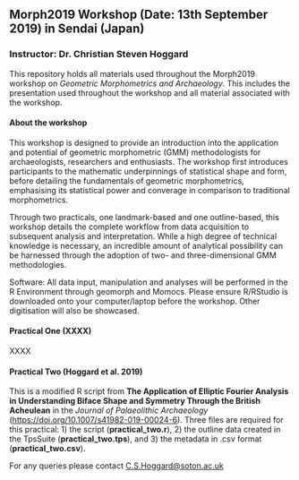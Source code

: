 ## Morph2019 Workshop (Date: 13th September 2019) in Sendai (Japan)
### Instructor: Dr. Christian Steven Hoggard

This repository holds all materials used throughout the Morph2019 workshop on *Geometric Morphometrics and Archaeology*. This includes the presentation used throughout the workshop and all material associated with the workshop.


#### About the workshop

This workshop is designed to provide an introduction into the application and potential of geometric morphometric (GMM) methodologists for archaeologists, researchers and enthusiasts. The workshop first introduces participants to the mathematic underpinnings of statistical shape and form, before detailing the fundamentals of geometric morphometrics, emphasising its statistical power and converage in comparison to traditional morphometrics.

Through two practicals, one landmark-based and one outline-based, this workshop details the complete workflow from data acquisition to subsequent analysis and interpretation. While a high degree of technical knowledge is necessary, an incredible amount of analytical possibility can be harnessed through the adoption of two- and three-dimensional GMM methodologies.

Software: All data input, manipulation and analyses will be performed in the R Environment through geomorph and Momocs. Please ensure R/RStudio is downloaded onto your computer/laptop before the workshop. Other digitisation will also be showcased.

#### Practical One (XXXX)

XXXX

#### Practical Two (Hoggard et al. 2019)

This is a modified R script from **The Application of Elliptic Fourier Analysis in Understanding Biface Shape and Symmetry Through the British Acheulean** in the *Journal of Palaeolithic Archaeology* (https://doi.org/10.1007/s41982-019-00024-6). Three files are required for this practical: 1) the script (**practical_two.r**), 2) the outline data created in the TpsSuite (**practical_two.tps**), and 3) the metadata in .csv format (**practical_two.csv**).

For any queries please contact C.S.Hoggard@soton.ac.uk 


